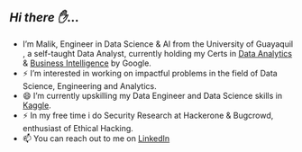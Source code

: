 ## *Hi there ✋*... 
-  I’m Malik, Engineer in Data Science & AI from the University of Guayaquil , a self-taught Data Analyst, currently holding my Certs in [Data Analytics](https://www.credly.com/badges/0e50ec5e-a7c9-467a-aad4-14500d6be0bb/public_url) & [Business Intelligence](https://www.credly.com/badges/e4de4584-2e75-4211-aea4-f7e04a5b9d14/public_url) by Google.
- ⚡  I’m interested in working on impactful problems in the field of Data Science, Engineering and Analytics.
- 😄  I’m currently upskilling my Data Engineer and Data Science skills in [Kaggle](https://www.kaggle.com/malikcorozo).
- ⚡  In my free time i do Security Research at Hackerone & Bugcrowd, enthusiast of Ethical Hacking.
- 📫  You can reach out to me on [LinkedIn](https://www.linkedin.com/in/malikcec/)
<!---
<!--
**Naielik/Naielik** is a ✨ _special_ ✨ repository because its `README.md` (this file) appears on your GitHub profile.

Here are some ideas to get you started:

- 🔭 I’m currently working on ...
- 🌱 I’m currently learning ...
- 👯 I’m looking to collaborate on ...
- 🤔 I’m looking for help with ...
- 💬 Ask me about ...
- 📫 How to reach me: ...
- 😄 Pronouns: ...
- ⚡ Fun fact: ...
-->
